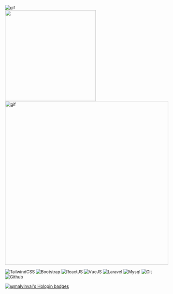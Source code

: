 <img src="./GITHUB-WELCOME.gif" alt="gif" />

<div>
  <a style="display:inline-block">
    <img src="https://github-readme-stats.vercel.app/api/top-langs/?username=malvinval&langs_count=20&layout=compact&hide=css,html&theme=jolly&hide_border=true" width="300" />
  </a>
  <a style="display:inline-block;">
    <img src="https://github-readme-stats.vercel.app/api?username=malvinval&count_private=true&show_icons=true&include_all_commits=true&hide_border=true&theme=nightowl" width="540" alt="gif" />
  </a>
</div>


![TailwindCSS](https://img.shields.io/badge/TailwindCSS-222222.svg?style=for-the-badge&logo=tailwindcss&logoColor=lightskyblue)
![Bootstrap](https://img.shields.io/badge/Bootstrap%20Framework-222222.svg?style=for-the-badge&logo=bootstrap&logoColor=purple)
![ReactJS](https://img.shields.io/badge/React-222222.svg?style=for-the-badge&logo=react&logoColor=blue)
![VueJS](https://img.shields.io/badge/Vue-222222.svg?style=for-the-badge&logo=vuedotjs&logoColor=green)
![Laravel](https://img.shields.io/badge/Laravel-222222.svg?style=for-the-badge&logo=Laravel&logoColor=red)
![Mysql](https://img.shields.io/badge/Mysql-222222.svg?style=for-the-badge&logo=Mysql&logoColor=blue)
![Git](https://img.shields.io/badge/Git-222222.svg?style=for-the-badge&logo=Git&logoColor=red)
![Github](https://img.shields.io/badge/Github-222222.svg?style=for-the-badge&logo=Github&logoColor=black)


[![@malvinval's Holopin badges](https://holopin.me/malvinval)](https://holopin.io/@malvinval)
